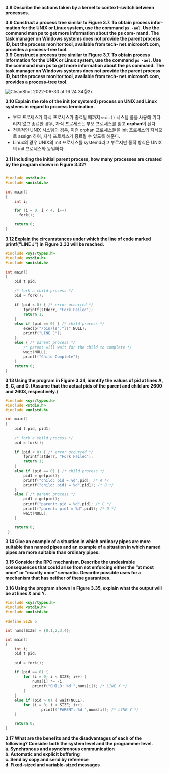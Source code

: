 **3.8 Describe the actions taken by a kernel to context-switch between processes.**  

**3.9 Construct a process tree similar to Figure 3.7. To obtain process infor- mation for the UNIX or Linux system, use the command `ps -ael`. Use the command man ps to get more information about the ps com- mand. The task manager on Windows systems does not provide the parent process ID, but the process monitor tool, available from tech- net.microsoft.com, provides a process-tree tool.**  
**3.9 Construct a process tree similar to Figure 3.7. To obtain process information for the UNIX or Linux system, use the command `ps -ael`. Use the command man ps to get more information about the ps command. The task manager on Windows systems does not provide the parent process ID, but the process monitor tool, available from tech- net.microsoft.com, provides a process-tree tool.**  

![CleanShot 2022-06-30 at 16 24 34@2x](https://user-images.githubusercontent.com/46441723/176618017-79ce8fae-61d4-4e5d-9cea-f1715b77e332.png)  

**3.10 Explain the role of the init (or systemd) process on UNIX and Linux systems in regard to process termination.**  

* 부모 프로세스가 자식 프로세스가 종료될 때까지 `wait()` 시스템 콜을 사용해 기다리지 않고 종료한 경우, 자식 프로세스는 부모 프로세스를 잃고 **orphan**이 된다.  
* 전통적인 UNIX 시스템의 경우, 이런 orphan 프로세스들을 init 프로세스의 자식으로 assign 하여, 자식 프로세스가 종료될 수 있도록 해준다.  
* Linux의 경우 UNIX의 init 프로세스를 systemd라고 부르지만 동작 방식은 UNIX의 init 프로세스와 동일하다.  

**3.11 Including the initial parent process, how many processes are created by the program shown in Figure 3.32?**  
```C

#include <stdio.h> 
#include <unistd.h>

int main()
{
    int i;

    for (i = 0; i < 4; i++)
      fork();

    return 0;
}
```  


**3.12 Explain the circumstances under which the line of code marked printf("LINE J") in Figure 3.33 will be reached.**  
```C
#include <sys/types.h> 
#include <stdio.h> 
#include <unistd.h>

int main()
{
    pid t pid;
    
    /* fork a child process */
    pid = fork();
    
    if (pid < 0) { /* error occurred */ 
        fprintf(stderr, "Fork Failed"); 
        return 1;
    }
    else if (pid == 0) { /* child process */
        execlp("/bin/ls","ls",NULL);
        printf("LINE J");
    }
    else { /* parent process */
        /* parent will wait for the child to complete */
        wait(NULL);
        printf("Child Complete");
    }
    return 0;
}
```  

**3.13 Using the program in Figure 3.34, identify the values of pid at lines A, B, C, and D. (Assume that the actual pids of the parent and child are 2600 and 2603, respectively.)**  
```C
#include <sys/types.h> 
#include <stdio.h> 
#include <unistd.h>

int main()
{
    pid t pid, pid1;
    
    /* fork a child process */
    pid = fork();
    
    if (pid < 0) { /* error occurred */ 
        fprintf(stderr, "Fork Failed"); 
        return 1;
    }
    else if (pid == 0) { /* child process */
        pid1 = getpid();
        printf("child: pid = %d",pid); /* A */
        printf("child: pid1 = %d",pid1); /* B */
    }
    else { /* parent process */
        pid1 = getpid();
        printf("parent: pid = %d",pid); /* C */
        printf("parent: pid1 = %d",pid1); /* D */
        wait(NULL);
    }

    return 0;
 }
```

**3.14 Give an example of a situation in which ordinary pipes are more suitable than named pipes and an example of a situation in which named pipes are more suitable than ordinary pipes.**  

**3.15 Consider the RPC mechanism. Describe the undesirable consequences that could arise from not enforcing either the “at most once” or “exactly once” semantic. Describe possible uses for a mechanism that has neither of these guarantees.**  

**3.16 Using the program shown in Figure 3.35, explain what the output will be at lines X and Y.**  
```C
#include <sys/types.h> 
#include <stdio.h> 
#include <unistd.h>

#define SIZE 5

int nums[SIZE] = {0,1,2,3,4};

int main()
{
    int i;
    pid t pid;

    pid = fork();

    if (pid == 0) {
        for (i = 0; i < SIZE; i++) {
            nums[i] *= -i;
            printf("CHILD: %d ",nums[i]); /* LINE X */
        } 
    }
    else if (pid > 0) { wait(NULL);
        for (i = 0; i < SIZE; i++)
                printf("PARENT: %d ",nums[i]); /* LINE Y */
    }

    return 0;
}
```  

**3.17 What are the benefits and the disadvantages of each of the following? Consider both the system level and the programmer level.**  
**a. Synchronous and asynchronous communication**  
**b. Automatic and explicit buffering**  
**c. Send by copy and send by reference**  
**d. Fixed-sized and variable-sized messages**  